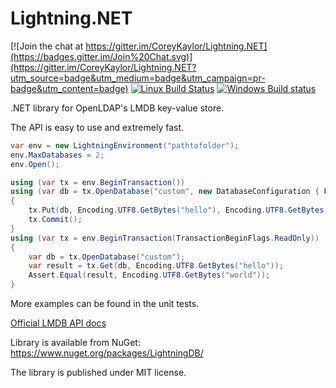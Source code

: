 Lightning.NET
=============

[![Join the chat at https://gitter.im/CoreyKaylor/Lightning.NET](https://badges.gitter.im/Join%20Chat.svg)](https://gitter.im/CoreyKaylor/Lightning.NET?utm_source=badge&utm_medium=badge&utm_campaign=pr-badge&utm_content=badge)
[![Linux Build Status](https://travis-ci.org/CoreyKaylor/Lightning.NET.svg?branch=master)](https://travis-ci.org/CoreyKaylor/Lightning.NET)
[![Windows Build status](https://ci.appveyor.com/api/projects/status/u0ch8mk5lkb7dv5q?svg=true)](https://ci.appveyor.com/project/CoreyKaylor/lightning-net)

.NET library for OpenLDAP's LMDB key-value store.

The API is easy to use and extremely fast.

```cs
var env = new LightningEnvironment("pathtofolder");
env.MaxDatabases = 2;
env.Open();

using (var tx = env.BeginTransaction())
using (var db = tx.OpenDatabase("custom", new DatabaseConfiguration { Flags = DatabaseOpenFlags.Create }))
{
	tx.Put(db, Encoding.UTF8.GetBytes("hello"), Encoding.UTF8.GetBytes("world"));
	tx.Commit();
}
using (var tx = env.BeginTransaction(TransactionBeginFlags.ReadOnly))
{
	var db = tx.OpenDatabase("custom");
	var result = tx.Get(db, Encoding.UTF8.GetBytes("hello"));
	Assert.Equal(result, Encoding.UTF8.GetBytes("world"));
}
```

More examples can be found in the unit tests.

[Official LMDB API docs](http://symas.com/mdb/doc/group__mdb.html)

Library is available from NuGet: https://www.nuget.org/packages/LightningDB/

The library is published under MIT license.
